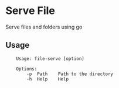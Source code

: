# Serve File

Serve files and folders using go

## Usage

```
    Usage: file-serve [option]
    
    Options:
        -p  Path    Path to the directory
        -h  Help    Help
```